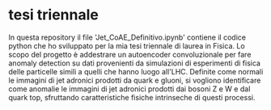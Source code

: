 # tesi triennale

In questa repository il file 'Jet_CoAE_Definitivo.ipynb' contiene il codice python che ho sviluppato per la mia tesi triennale di laurea in Fisica.
Lo scopo del progetto è addestrare un autoencoder convoluzionale per fare anomaly detection su dati provenienti da simulazioni di esperimenti di fisica delle particelle simili a quelli che hanno luogo all'LHC. Definite come normali le immagini di jet adronici prodotti da quark e gluoni, si vogliono identificare come anomalie le immagini di jet adronici prodotti dai bosoni Z e W e dal quark top, sfruttando caratteristiche fisiche intrinseche di questi processi.

